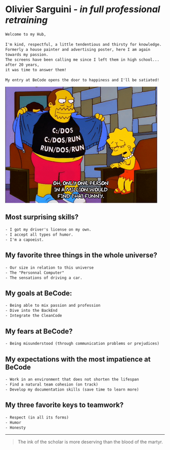 # **Olivier Sarguini** *- in full professional retraining*



    Welcome to my Hub,

    I'm kind, respectful, a little tendentious and thirsty for knowledge.
    Formerly a house painter and advertising poster, here I am again towards my passion.
    The screens have been calling me since I left them in high school... after 20 years,
    it was time to answer them!
    
    My entry at BeCode opens the door to happiness and I'll be satiated!

![On of my favorite "gif"](/README.gif)


## Most surprising skills?

    - I got my driver's license on my own.
    - I accept all types of humor.
    - I'm a capoeist.


## My favorite three things in the whole universe?

    - Our size in relation to this universe
    - The "Personnal Computer"
    - The sensations of driving a car.


## My goals at BeCode:

    - Being able to mix passion and profession
    - Dive into the BackEnd
    - Integrate the CleanCode


## My fears at BeCode?

    - Being misunderstood (through communication problems or prejudices)


## My expectations with the most impatience at BeCode

    - Work in an environment that does not shorten the lifespan
    - Find a natural team cohesion (on track)
    - Develop my documentation skills (save time to learn more)


## My three favorite keys to teamwork?

    - Respect (in all its forms)
    - Humor
    - Honesty

---

> The ink of the scholar is more deserving than the blood of the martyr.